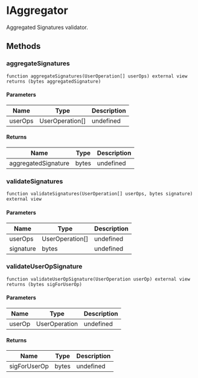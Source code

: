 # IAggregator





Aggregated Signatures validator.



## Methods

### aggregateSignatures

```solidity
function aggregateSignatures(UserOperation[] userOps) external view returns (bytes aggregatedSignature)
```





#### Parameters

| Name | Type | Description |
|---|---|---|
| userOps | UserOperation[] | undefined |

#### Returns

| Name | Type | Description |
|---|---|---|
| aggregatedSignature | bytes | undefined |

### validateSignatures

```solidity
function validateSignatures(UserOperation[] userOps, bytes signature) external view
```





#### Parameters

| Name | Type | Description |
|---|---|---|
| userOps | UserOperation[] | undefined |
| signature | bytes | undefined |

### validateUserOpSignature

```solidity
function validateUserOpSignature(UserOperation userOp) external view returns (bytes sigForUserOp)
```





#### Parameters

| Name | Type | Description |
|---|---|---|
| userOp | UserOperation | undefined |

#### Returns

| Name | Type | Description |
|---|---|---|
| sigForUserOp | bytes | undefined |




